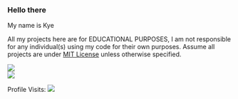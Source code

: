 ### Hello there 
My name is Kye

All my projects here are for EDUCATIONAL PURPOSES, I am not responsible for any individual(s) using my code for their own purposes. Assume all projects are under [MIT License](https://opensource.org/licenses/MIT) unless otherwise specified.


![](https://github-readme-stats.vercel.app/api?username=kyeondiscord&show_icons=true&include_all_commits=true&theme=dark)
<br>
![](https://github-readme-stats.vercel.app/api/top-langs/?username=kyeondiscord&layout=default&theme=dark)

Profile Visits:
![](https://profile-counter.glitch.me/kyeondiscord/count.svg)
